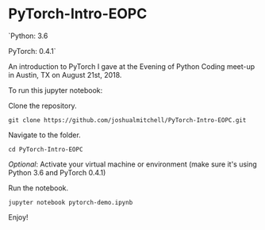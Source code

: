 # PyTorch-Intro-EOPC

`Python: 3.6

PyTorch: 0.4.1`

An introduction to PyTorch I gave at the Evening of Python Coding meet-up in Austin, TX on August 21st, 2018.

To run this jupyter notebook:

Clone the repository.

`git clone https://github.com/joshualmitchell/PyTorch-Intro-EOPC.git`

Navigate to the folder.

`cd PyTorch-Intro-EOPC`

*Optional*: Activate your virtual machine or environment (make sure it's using Python 3.6 and PyTorch 0.4.1)

Run the notebook.

`jupyter notebook pytorch-demo.ipynb`

Enjoy!
